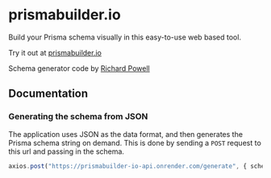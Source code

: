 # prismabuilder.io

Build your Prisma schema visually in this easy-to-use web based tool.

Try it out at [prismabuilder.io](https://prismabuilder.io)

Schema generator code by [Richard Powell](https://github.com/byrichardpowell/prisma-schema-to-json-to-prisma-schema)

## Documentation

### Generating the schema from JSON

The application uses JSON as the data format, and then generates the Prisma schema string on demand. This is done by sending a `POST` request to this url and passing in the schema.

```javascript
axios.post("https://prismabuilder-io-api.onrender.com/generate", { schema })
```
